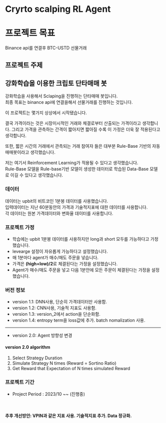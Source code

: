 # Cryrto scalping RL Agent
# **프로젝트 목표**
Binance api를 연결후 BTC-USTD 선물거래
<br>

## **프로젝트 주제**
## **강화학습을 이용한 크립토 단타매매 봇**
강화학습을 사용해서 Sclaping을 진행하는 단타매매 봇입니다. <br>
최종 목표는 binance api에 연결을해서 선물거래를 진행하는 것입니다.

이 프로젝트는 몇가지 상상에서 시작됐습니다. 

결국 가격이라는 것은 시장미시적인 거래와 체결로부터 산출되는 가격이라고 생각합니다. 
그리고 가격을 관측하는 간격이 짧아지면 짧아질 수록 이 가정은 더욱 잘 적용된다고 생각합니다. 

또한, 짧은 시간의 거래에서 관측되는 거래 참여자 들은 대부분 Rule-Base 기반의 자동매매봇이라고 생각했습니다.<br>

저는 여기서 Reinforcement Learning가 적용될 수 있다고 생각했습니다. <br>
Rule-Base 모델을 Rule-base기반 모델이 생성한 데이터로 학습된 Data-Base 모델로 이길 수 있다고 생각했습니다. 

### **데이터**
데이터는 upbit의 비트코인 1분봉 데이터를 사용했습니다. <br>
입력데이터는 지난 60분동안의 가격과 기술적지표에 대한 데이터를 사용합니다.<br>
각 데이터는 원본 가격데이터와 변화율 데이터를 사용합니다.  

### **프로젝트 가정**
- 학습에는 upbit 1분봉 데이터를 사용하지만 long과 short 모두를 가능하다고 가정했습니다.<br>
- levearge 설정이 자유롭게 가능하다고 설정했습니다.<br>
- 매 1분마다 agent가 매수/매도 주문을 넣습니다. <br>
- 가격은 **(high+low)/2**로 체결된다는 가정을 설정했습니다. <br>
- Agent가 매수/매도 주문을 넣고 다음 1분안에 모든 주문이 체결된다는 가정을 설정했습니다. <br>


### **버전 정보**
* version 1.1: DNN사용, 단순히 가격데이터만 사용함.
* version 1.2: CNN사용, 기술적 지표도 사용함. 
* version 1.3: version_2에서 action을 단순화함.
* version 1.4: entropy term을 loss값에 추가. batch nomalization 사용.
-------
* version 2.0: Agent 방향성 변경
  
#### **version 2.0 algorithm** 
1. Select Strategy Duration
2. Simulate Strategy N times (Reward = Sortino Ratio)
3. Get Reward that Expectation of N times simulated Reward             




### **프로젝트 기간**
* Project Period : 2023/10 ~~ (진행중)

<br>

#### 추후 개선방안: VPIN과 같은 지표 사용. 기술적지표 추가. Data 정규화.  


